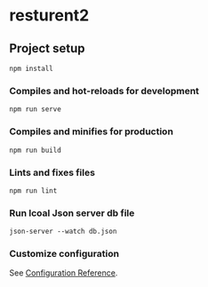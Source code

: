 # resturent2

## Project setup
```
npm install
```

### Compiles and hot-reloads for development
```
npm run serve
```

### Compiles and minifies for production
```
npm run build
```

### Lints and fixes files
```
npm run lint
```

### Run lcoal Json server  db file
```
json-server --watch db.json
```

### Customize configuration
See [Configuration Reference](https://cli.vuejs.org/config/).
